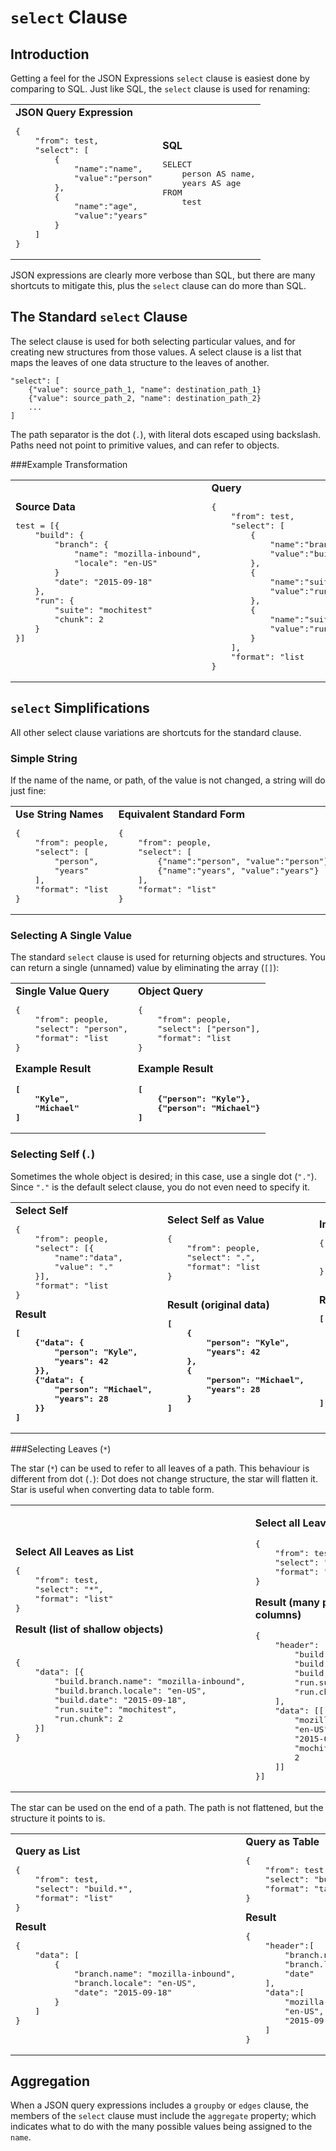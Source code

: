 
`select` Clause 
===============


Introduction
------------

Getting a feel for the JSON Expressions `select` clause is easiest done by comparing to SQL. Just like SQL, the `select` clause is used for renaming:

<table><tr><td>
<b>JSON Query Expression</b><br>
<pre>
{
    "from": test,
    "select": [
        {
            "name":"name", 
            "value":"person"
        },
        {
            "name":"age", 
            "value":"years"
        }
    ]
}
</pre>
</td><td>
<b>SQL</b><br>
<pre>
SELECT
	person AS name,
	years AS age
FROM
	test 







 
</pre>
</td></tr></table>

JSON expressions are clearly more verbose than SQL, but there are many shortcuts to mitigate this, plus the `select` clause can do more than SQL.


The Standard `select` Clause 
----------------------------

The select clause is used for both selecting particular values, and for creating new structures from those values. A select clause is a list that maps the leaves of one data structure to the leaves of another.

	"select": [
		{"value": source_path_1, "name": destination_path_1}
		{"value": source_path_2, "name": destination_path_2}
		...
	]

The path separator is the dot (`.`), with literal dots escaped using backslash. Paths need not point to primitive values, and can refer to objects.


###Example Transformation

<table><tr><td>
<b>Source Data</b><br>
<pre>
test = [{
    "build": {
        "branch": {
            "name": "mozilla-inbound",
            "locale": "en-US"
        }
        "date": "2015-09-18"
    },
    "run": {
        "suite": "mochitest"
        "chunk": 2
    }
}]





</pre>

</td><td>
<b>Query</b><br>
<pre>
{
    "from": test,
    "select": [
        {
            "name":"branch.name", 
            "value":"build.branch.name"
        },
        {
            "name":"suite.name", 
            "value":"run.suite"
        },
        {
            "name":"suite.chunk", 
            "value":"run.chunk"
        }
    ],
    "format": "list
}
</pre>
</td><td>
<b>Result</b><br>
<pre>
test = [{
    "branch": {
        "name": "mozilla-inbound"
    },
    "suite": {
        "name": "mochitest"
        "chunk": 2
    }
}]









</pre>
</td></tr></table>


`select` Simplifications
------------------------

All other select clause variations are shortcuts for the standard clause.

### Simple String

If the name of the name, or path, of the value is not changed, a string will do just fine:

<table><tr><td>
<b>Use String Names</b><br>
<pre>
{
    "from": people,
    "select": [
        "person", 
        "years"
    ],
    "format": "list
}
</pre>

</td><td>
<b>Equivalent Standard Form</b><br>
<pre>
{
    "from": people,
    "select": [
        {"name":"person", "value":"person"},
        {"name":"years", "value":"years"}
    ],
    "format": "list"
}
</pre>
</td></tr></table>

### Selecting A Single Value

The standard `select` clause is used for returning objects and structures. You can return a single (unnamed) value by eliminating the array (`[]`):


<table><tr><td>
<b>Single Value Query</b><br>
<pre>
{
    "from": people,
    "select": "person",
    "format": "list
}
</pre>

<b>Example Result<b>
<pre>
[
    "Kyle",
    "Michael"
]
</pre>
</td><td>
<b>Object Query</b><br>
<pre>
{
    "from": people,
    "select": ["person"],
    "format": "list
}
</pre>

<b>Example Result<b>
<pre>
[
    {"person": "Kyle"},
    {"person": "Michael"}
]
</pre>
</td></tr></table>


### Selecting Self (`.`)

Sometimes the whole object is desired; in this case, use a single dot (`"."`). Since `"."` is the default select clause, you do not even need to specify it.
 
<table><tr><td>
<b>Select Self</b><br>
<pre>
{
    "from": people,
    "select": [{
        "name":"data", 
        "value": "."
    }],
    "format": "list
}
</pre>
<b>Result<b>
<pre>
[
    {"data": {
        "person": "Kyle", 
        "years": 42
    }},
    {"data": {
        "person": "Michael", 
        "years": 28
    }}
]
</pre>

</td><td>
<b>Select Self as Value</b><br>
<pre>
{
    "from": people,
    "select": ".",
    "format": "list
}



</pre>
<b>Result (original data)<b>
<pre>
[
    {
        "person": "Kyle", 
        "years": 42
    },
    {
        "person": "Michael", 
        "years": 28
    }
]
</pre>
</td><td>
<b>Implied Dot Query</b><br>
<pre>
{
    "from": people,
    "format": "list
}




</pre>
<b>Result (same original data)<b>
<pre>
[
    {
        "person": "Kyle", 
        "years": 42
    },
    {
        "person": "Michael", 
        "years": 28
    }
]
</pre>
</td></tr></table>

###Selecting Leaves (`*`)

The star (`*`) can be used to refer to all leaves of a path. This behaviour is different from dot (`.`): Dot does not change structure, the star will flatten it. Star is useful when converting data to table form.

<table><tr><td>
<b>Select All Leaves as List</b><br>
<pre>
{
    "from": test,
    "select": "*",
    "format": "list"
}
</pre>

<b>Result (list of shallow objects)</b><br><br>
<pre>
{
    "data": [{
        "build.branch.name": "mozilla-inbound",
        "build.branch.locale": "en-US",
        "build.date": "2015-09-18",
        "run.suite": "mochitest",
        "run.chunk": 2
    }]
}
</pre>

</td><td>


<b>Select all Leaves as Table</b><br>
<pre>
{
    "from": test,
    "select": "*",
    "format": "table"
}
</pre>
<b>Result (many primitive-value columns)</b><br>
<pre>
{
    "header": [
        "build.branch.name",
        "build.branch.locale",
        "build.date",
        "run.suite",
        "run.chunk"
    ],
    "data": [[
        "mozilla-inbound",
        "en-US",
        "2015-09-18",
        "mochitest",
        2
    ]]
}]
</pre>

</td><td>
<b>Select all as Table</b><br>
<pre>
{
    "from": test,
    "select": ".",
    "format": "table"
}
</pre>
<b>Result (one complex-value column)</b><br><br>
<pre>
{
    "header": ["."],
    "data": [[
        "build": {
            "branch": {
                "name": "mozilla-inbound",
                "locale": "en-US"
            }
            "date": "2015-09-18"
        },
        "run": {
            "suite": "mochitest"
            "chunk": 2
        }
    ]]
}
</pre>



</td></tr></table>

The star can be used on the end of a path. The path is not flattened, but the structure it points to is.

<table><tr><td>
<b>Query as List</b><br>
<pre>
{
    "from": test,
    "select": "build.*",
    "format": "list"
}
</pre>
<b>Result</b><br>
<pre>
{
    "data": [
        {
            "branch.name": "mozilla-inbound",
            "branch.locale": "en-US",
            "date": "2015-09-18"
        }
    ]
}



</pre>
</td><td>
<b>Query as Table</b><br>
<pre>
{
    "from": test,
    "select": "build.*",
    "format": "table"
}
</pre>
<b>Result</b><br>
<pre>
{
    "header":[
        "branch.name",
        "branch.locale",
        "date"
    ],
    "data":[
        "mozilla-inbound",
        "en-US",
        "2015-09-18"
    ]
}
</pre>


</td></tr></table>


Aggregation
-----------

When a JSON query expressions includes a `groupby` or `edges` clause, the members of the `select` clause must include the `aggregate` property; which indicates what to do with the many possible values being assigned to the `name`.







  


